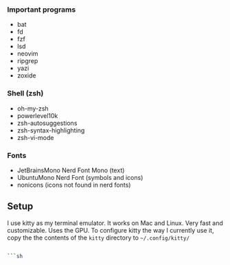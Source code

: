 ### Important programs
- bat 
- fd
- fzf
- lsd
- neovim
- ripgrep
- yazi
- zoxide

### Shell (zsh)
- oh-my-zsh
- powerlevel10k
- zsh-autosuggestions
- zsh-syntax-highlighting
- zsh-vi-mode

### Fonts
- JetBrainsMono Nerd Font Mono (text)
- UbuntuMono Nerd Font (symbols and icons)
- nonicons (icons not found in nerd fonts)

## Setup

I use kitty as my terminal emulator. It works on Mac and Linux. Very fast and customizable. Uses the GPU. 
To configure kitty the way I currently use it, copy the the contents of the `kitty` directory to `~/.config/kitty/`



```sh

```sh
